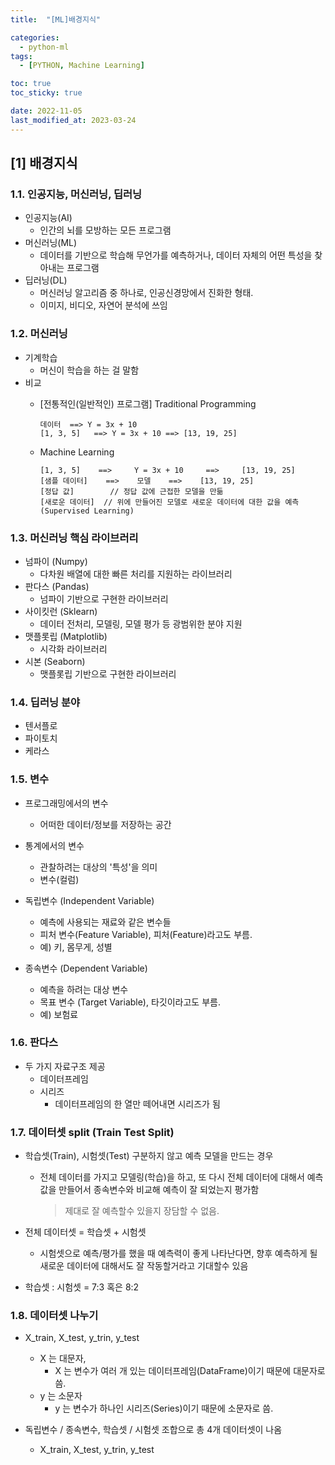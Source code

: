 ```yaml
---
title:  "[ML]배경지식" 

categories:
  - python-ml
tags:
  - [PYTHON, Machine Learning]

toc: true
toc_sticky: true

date: 2022-11-05
last_modified_at: 2023-03-24
---
```

[1] 배경지식
---
### 1.1. 인공지능, 머신러닝, 딥러닝

- 인공지능(AI)
  - 인간의 뇌를 모방하는 모든 프로그램
- 머신러닝(ML)
  - 데이터를 기반으로 학습해 무언가를 예측하거나, 데이터 자체의 어떤 특성을 찾아내는 프로그램
- 딥러닝(DL)
  - 머신러닝 알고리즘 중 하나로, 인공신경망에서 진화한 형태.
  - 이미지, 비디오, 자연어 분석에 쓰임

### 1.2. 머신러닝

- 기계학습
  - 머신이 학습을 하는 걸 말함
- 비교
  - [전통적인(일반적인) 프로그램] Traditional Programming

    ```text
    데이터  ==> Y = 3x + 10
    [1, 3, 5]   ==> Y = 3x + 10 ==> [13, 19, 25]
    ```

  - Machine Learning

    ```text
    [1, 3, 5]    ==>     Y = 3x + 10     ==>     [13, 19, 25]
    [샘플 데이터]    ==>    모델    ==>    [13, 19, 25]
    [정답 값]        // 정답 값에 근접한 모델을 만듦
    [새로운 데이터]  // 위에 만들어진 모델로 새로운 데이터에 대한 값을 예측(Supervised Learning)
    ```

### 1.3. 머신러닝 핵심 라이브러리

- 넘파이 (Numpy)
  - 다차원 배열에 대한 빠른 처리를 지원하는 라이브러리
- 판다스 (Pandas)
  - 넘파이 기반으로 구현한 라이브러리
- 사이킷런 (Sklearn)
  - 데이터 전처리, 모델링, 모델 평가 등 광범위한 분야 지원
- 맷플롯립 (Matplotlib)
  - 시각화 라이브러리
- 시본 (Seaborn)
  - 맷플롯립 기반으로 구현한 라이브러리

### 1.4. 딥러닝 분야

- 텐서플로
- 파이토치
- 케라스

### 1.5. 변수

- 프로그래밍에서의 변수
  - 어떠한 데이터/정보를 저장하는 공간

- 통계에서의 변수
  - 관찰하려는 대상의 '특성'을 의미
  - 변수(컬럼)

- 독립변수 (Independent Variable)
  - 예측에 사용되는 재료와 같은 변수들
  - 피처 변수(Feature Variable), 피처(Feature)라고도 부름.
  - 예) 키, 몸무게, 성별

- 종속변수 (Dependent Variable)
  - 예측을 하려는 대상 변수
  - 목표 변수 (Target Variable), 타깃이라고도 부름.
  - 예) 보험료

### 1.6. 판다스

- 두 가지 자료구조 제공
  - 데이터프레임
  - 시리즈
    - 데이터프레임의 한 열만 떼어내면 시리즈가 됨

### 1.7. 데이터셋 split (Train Test Split)

- 학습셋(Train), 시험셋(Test) 구분하지 않고 예측 모델을 만드는 경우
  - 전체 데이터를 가지고 모델링(학습)을 하고, 또 다시 전체 데이터에 대해서 
    예측값을 만들어서 종속변수와 비교해 예측이 잘 되었는지 평가함
    > 제대로 잘 예측할수 있을지 장담할 수 없음.

- 전체 데이터셋 = 학습셋 + 시험셋
  - 시험셋으로 예측/평가를 했을 때 예측력이 좋게 나타난다면, 향후 예측하게 될 새로운 데이터에 대해서도 잘 작동할거라고 기대할수 있음

- 학습셋 : 시험셋 = 7:3 혹은 8:2

### 1.8. 데이터셋 나누기

- X_train, X_test, y_trin, y_test
  - X 는 대문자,
    - X 는 변수가 여러 개 있는 데이터프레임(DataFrame)이기 때문에 대문자로 씀.
  - y 는 소문자
    - y 는 변수가 하나인 시리즈(Series)이기 때문에 소문자로 씀.

- 독립변수 / 종속변수, 학습셋 / 시험셋 조합으로 총 4개 데이터셋이 나옴
  - X_train, X_test, y_trin, y_test
